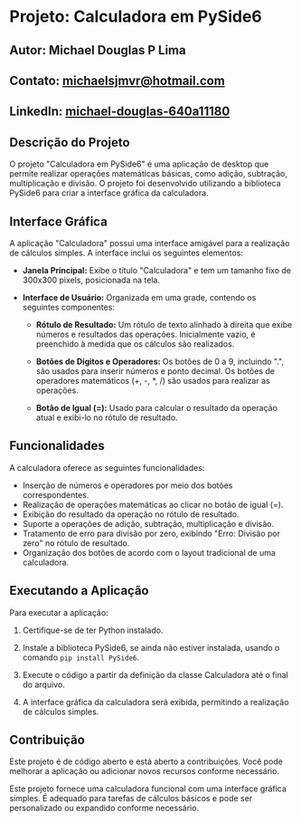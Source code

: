 # Projeto: Calculadora em PySide6

## Autor: Michael Douglas P Lima
## Contato: michaelsjmvr@hotmail.com
## LinkedIn: [michael-douglas-640a11180](https://www.linkedin.com/in/michael-douglas-640a11180/)

## Descrição do Projeto
O projeto "Calculadora em PySide6" é uma aplicação de desktop que permite realizar operações matemáticas básicas, como adição, subtração, multiplicação e divisão. O projeto foi desenvolvido utilizando a biblioteca PySide6 para criar a interface gráfica da calculadora.

## Interface Gráfica
A aplicação "Calculadora" possui uma interface amigável para a realização de cálculos simples. A interface inclui os seguintes elementos:

- **Janela Principal:** Exibe o título "Calculadora" e tem um tamanho fixo de 300x300 pixels, posicionada na tela.

- **Interface de Usuário:** Organizada em uma grade, contendo os seguintes componentes:

  - **Rótulo de Resultado:** Um rótulo de texto alinhado à direita que exibe números e resultados das operações. Inicialmente vazio, é preenchido à medida que os cálculos são realizados.

  - **Botões de Dígitos e Operadores:** Os botões de 0 a 9, incluindo ".", são usados para inserir números e ponto decimal. Os botões de operadores matemáticos (+, -, *, /) são usados para realizar as operações.

  - **Botão de Igual (=):** Usado para calcular o resultado da operação atual e exibi-lo no rótulo de resultado.

## Funcionalidades
A calculadora oferece as seguintes funcionalidades:

- Inserção de números e operadores por meio dos botões correspondentes.
- Realização de operações matemáticas ao clicar no botão de igual (=).
- Exibição do resultado da operação no rótulo de resultado.
- Suporte a operações de adição, subtração, multiplicação e divisão.
- Tratamento de erro para divisão por zero, exibindo "Erro: Divisão por zero" no rótulo de resultado.
- Organização dos botões de acordo com o layout tradicional de uma calculadora.

## Executando a Aplicação
Para executar a aplicação:

1. Certifique-se de ter Python instalado.

2. Instale a biblioteca PySide6, se ainda não estiver instalada, usando o comando `pip install PySide6`.

3. Execute o código a partir da definição da classe Calculadora até o final do arquivo.

4. A interface gráfica da calculadora será exibida, permitindo a realização de cálculos simples.

## Contribuição
Este projeto é de código aberto e está aberto a contribuições. Você pode melhorar a aplicação ou adicionar novos recursos conforme necessário.

Este projeto fornece uma calculadora funcional com uma interface gráfica simples. É adequado para tarefas de cálculos básicos e pode ser personalizado ou expandido conforme necessário.
